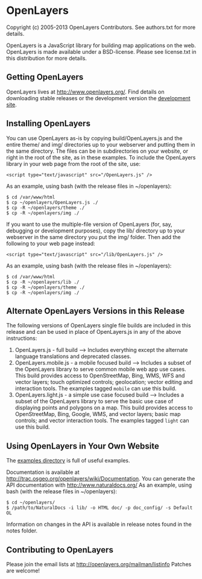 # OpenLayers

Copyright (c) 2005-2013 OpenLayers Contributors. See authors.txt for
more details.

OpenLayers is a JavaScript library for building map applications
on the web. OpenLayers is made available under a BSD-license.
Please see license.txt in this distribution for more details.

## Getting OpenLayers

OpenLayers lives at http://www.openlayers.org/.  Find details on downloading stable releases or the development version the [development site](http://trac.osgeo.org/openlayers/wiki/HowToDownload).

## Installing OpenLayers

You can use OpenLayers as-is by copying build/OpenLayers.js and the
entire theme/ and img/ directories up to your webserver and putting them 
in the same directory. The files can be in subdirectories on your website, 
or right in the root of the site, as in these examples. 
To include the OpenLayers library in your web page from the root of the site, use:

    <script type="text/javascript" src="/OpenLayers.js" />

As an example, using bash (with the release files in ~/openlayers):

    $ cd /var/www/html
    $ cp ~/openlayers/OpenLayers.js ./
    $ cp -R ~/openlayers/theme ./
    $ cp -R ~/openlayers/img ./

If you want to use the multiple-file version of OpenLayers (for, say,
debugging or development purposes), copy the lib/ directory up to your
webserver in the same directory you put the img/ folder. Then add
the following to your web page instead:

    <script type="text/javascript" src="/lib/OpenLayers.js" />

As an example, using bash (with the release files in ~/openlayers):

    $ cd /var/www/html
    $ cp -R ~/openlayers/lib ./
    $ cp -R ~/openlayers/theme ./
    $ cp -R ~/openlayers/img ./

## Alternate OpenLayers Versions in this Release

The following versions of OpenLayers single file builds are included in this release 
and can be used in place of OpenLayers.js in any of the above instructions:

1. OpenLayers.js - full build --> Includes everything except the alternate language
    translations and deprecated classes.
2. OpenLayers.mobile.js - a mobile focused build --> Includes a subset of the OpenLayers 
    library to serve common mobile web app use cases. This build provides access to 
    OpenStreetMap, Bing, WMS, WFS and vector layers; touch optimized controls; geolocation;
    vector editing and interaction tools. The examples tagged ``mobile`` can use this build.
3. OpenLayers.light.js - a simple use case focused build --> Includes a subset of the
    OpenLayers library to serve the basic use case of displaying points and polygons
    on a map. This build provides access to OpenStreetMap, Bing, Google, WMS, and 
    vector layers; basic map controls; and vector interaction tools. The examples
    tagged ``light`` can use this build.
    
## Using OpenLayers in Your Own Website

The [examples directory](http://openlayers.org/dev/examples/) is full of useful examples.

Documentation is available at http://trac.osgeo.org/openlayers/wiki/Documentation.
You can generate the API documentation with http://www.naturaldocs.org/
As an example, using bash (with the release files in ~/openlayers):

    $ cd ~/openlayers/
    $ /path/to/NaturalDocs -i lib/ -o HTML doc/ -p doc_config/ -s Default OL

Information on changes in the API is available in release notes found in the notes folder.

## Contributing to OpenLayers

Please join the email lists at http://openlayers.org/mailman/listinfo
Patches are welcome!

